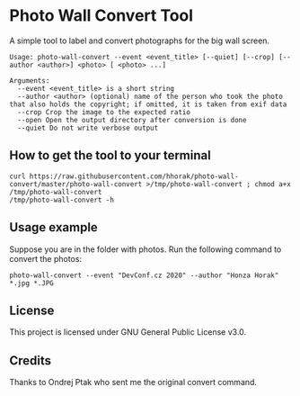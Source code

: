 # Photo Wall Convert Tool
A simple tool to label and convert photographs for the big wall screen.

```
Usage: photo-wall-convert --event <event_title> [--quiet] [--crop] [--author <author>] <photo> [ <photo> ...]

Arguments:
  --event <event_title> is a short string
  --author <author> (optional) name of the person who took the photo that also holds the copyright; if omitted, it is taken from exif data
  --crop Crop the image to the expected ratio
  --open Open the output directory after conversion is done
  --quiet Do not write verbose output
```

## How to get the tool to your terminal

```
curl https://raw.githubusercontent.com/hhorak/photo-wall-convert/master/photo-wall-convert >/tmp/photo-wall-convert ; chmod a+x /tmp/photo-wall-convert
/tmp/photo-wall-convert -h
```

## Usage example

Suppose you are in the folder with photos. Run the following command to convert the photos:

```
photo-wall-convert --event "DevConf.cz 2020" --author "Honza Horak" *.jpg *.JPG
```

## License
This project is licensed under GNU General Public License v3.0.

## Credits
Thanks to Ondrej Ptak who sent me the original convert command.
